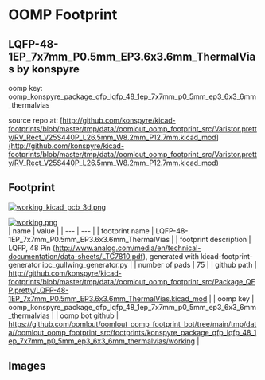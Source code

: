 # OOMP Footprint  
## LQFP-48-1EP_7x7mm_P0.5mm_EP3.6x3.6mm_ThermalVias  by konspyre  
  
oomp key: oomp_konspyre_package_qfp_lqfp_48_1ep_7x7mm_p0_5mm_ep3_6x3_6mm_thermalvias  
  
source repo at: [http://github.com/konspyre/kicad-footprints/blob/master/tmp/data//oomlout_oomp_footprint_src/Varistor.pretty/RV_Rect_V25S440P_L26.5mm_W8.2mm_P12.7mm.kicad_mod](http://github.com/konspyre/kicad-footprints/blob/master/tmp/data//oomlout_oomp_footprint_src/Varistor.pretty/RV_Rect_V25S440P_L26.5mm_W8.2mm_P12.7mm.kicad_mod)  
## Footprint  
  
[![working_kicad_pcb_3d.png](working_kicad_pcb_3d_600.png)](working_kicad_pcb_3d.png)  
  
[![working.png](working_600.png)](working.png)  
| name | value | 
| --- | --- | 
| footprint name | LQFP-48-1EP_7x7mm_P0.5mm_EP3.6x3.6mm_ThermalVias | 
| footprint description | LQFP, 48 Pin (http://www.analog.com/media/en/technical-documentation/data-sheets/LTC7810.pdf), generated with kicad-footprint-generator ipc_gullwing_generator.py | 
| number of pads | 75 | 
| github path | http://github.com/konspyre/kicad-footprints/blob/master/tmp/data//oomlout_oomp_footprint_src/Package_QFP.pretty/LQFP-48-1EP_7x7mm_P0.5mm_EP3.6x3.6mm_ThermalVias.kicad_mod | 
| oomp key | oomp_konspyre_package_qfp_lqfp_48_1ep_7x7mm_p0_5mm_ep3_6x3_6mm_thermalvias | 
| oomp bot github | https://github.com/oomlout/oomlout_oomp_footprint_bot/tree/main/tmp/data//oomlout_oomp_footprint_src/footprints/konspyre_package_qfp_lqfp_48_1ep_7x7mm_p0_5mm_ep3_6x3_6mm_thermalvias/working | 
## Images  
